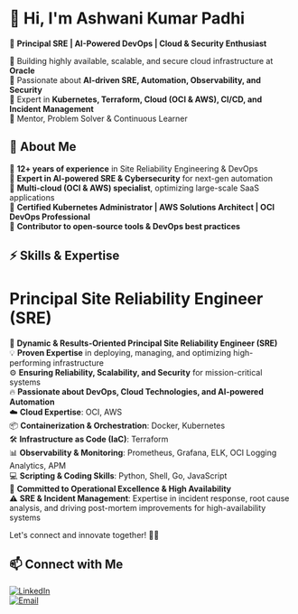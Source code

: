 # 👋 Hi, I'm Ashwani Kumar Padhi  

🚀 **Principal SRE | AI-Powered DevOps | Cloud & Security Enthusiast**  

🔹 Building highly available, scalable, and secure cloud infrastructure at **Oracle**  
🔹 Passionate about **AI-driven SRE, Automation, Observability, and Security**  
🔹 Expert in **Kubernetes, Terraform, Cloud (OCI & AWS), CI/CD, and Incident Management**  
🔹 Mentor, Problem Solver & Continuous Learner  

## 📌 About Me  

🔹 **12+ years of experience** in Site Reliability Engineering & DevOps  
🔹 **Expert in AI-powered SRE & Cybersecurity** for next-gen automation  
🔹 **Multi-cloud (OCI & AWS) specialist**, optimizing large-scale SaaS applications  
🔹 **Certified Kubernetes Administrator | AWS Solutions Architect | OCI DevOps Professional**  
🔹 **Contributor to open-source tools & DevOps best practices**  

## ⚡ Skills & Expertise  

# Principal Site Reliability Engineer (SRE)

🚀 **Dynamic & Results-Oriented Principal Site Reliability Engineer (SRE)**  
💡 **Proven Expertise** in deploying, managing, and optimizing high-performing infrastructure  
⚙️ **Ensuring Reliability, Scalability, and Security** for mission-critical systems  
🔥 **Passionate about DevOps, Cloud Technologies, and AI-powered Automation**  
☁️ **Cloud Expertise**: OCI, AWS  
📦 **Containerization & Orchestration**: Docker, Kubernetes  
🛠️ **Infrastructure as Code (IaC)**: Terraform  
📊 **Observability & Monitoring**: Prometheus, Grafana, ELK, OCI Logging Analytics, APM  
💻 **Scripting & Coding Skills**: Python, Shell, Go, JavaScript  
🎯 **Committed to Operational Excellence & High Availability**  
⚠️ **SRE & Incident Management**: Expertise in incident response, root cause analysis, and driving post-mortem improvements for high-availability systems  

Let's connect and innovate together! 🤝✨

## 📫 Connect with Me  

[![LinkedIn](https://img.shields.io/badge/LinkedIn-ashwani--padhi-blue?style=flat&logo=linkedin)](https://www.linkedin.com/in/ashwani-padhi/)  
[![Email](https://img.shields.io/badge/Email-ashwani90devops%40gmail.com-red?style=flat&logo=gmail)](mailto:ashwani90devops@gmail.com)  

